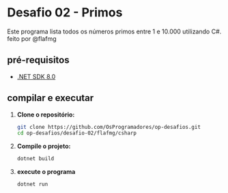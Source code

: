 # Desafio 02 - Primos

Este programa lista todos os números primos entre 1 e 10.000 utilizando C#. feito por @flafmg

## pré-requisitos

- [.NET SDK 8.0](https://dotnet.microsoft.com/download/dotnet/8.0)

## compilar e executar

1. **Clone o repositório:**
   ```bash
   git clone https://github.com/OsProgramadores/op-desafios.git
   cd op-desafios/desafio-02/flafmg/csharp
   ```
2. **Compile o projeto:**
   ```bash
   dotnet build
   ```
3. **execute o programa**
   ```bash
   dotnet run
   ```

